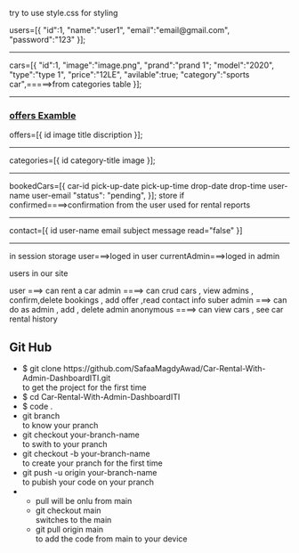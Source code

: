 try to use style.css for styling
<p>
users=[{
"id":1,
"name":"user1",
"email":"email@gmail.com",
"password":"123"
}];
</p>
<hr>
<p>
cars=[{
"id":1,
"image":"image.png",
"prand":"prand 1";
"model":"2020",
"type":"type 1",
"price":"12LE",
"avilable":true;
"category":"sports car",=====>from categories table
}];
</p>
<hr>

<h3><a href="https://www.orange.eg/en/offers-promotions/">offers Examble</a></h3>
<p>
offers=[{
id
image
title
discription
}];

</p>
<hr>
<p>
categories=[{
id
category-title
image
}];
</p>
<hr>
<p>
bookedCars=[{
car-id
pick-up-date
pick-up-time
drop-date
drop-time
user-name
user-email
"status": "pending",
}];
store if confirmed====>confirmation from the user
used for rental reports

</p>
<hr>
<p>
contact=[{
id
user-name
email
subject
message
read="false"
}]
</p>
<hr>

in session storage 
user===>loged in  user
currentAdmin===>loged in admin


users in our site

user ===> can rent a car
admin ====> can crud cars ,   view admins   , confirm,delete bookings   , add offer   ,read contact info
suber admin ===> can do as admin   , add , delete  admin
anonymous ====> can view cars  , see car rental history

<p>
<h2>Git Hub</h2>
<ul>
<li>$ git clone https://github.com/SafaaMagdyAwad/Car-Rental-With-Admin-DashboardITI.git
<br>
				to get the project for the first time</li>
<li>
$ cd Car-Rental-With-Admin-DashboardITI
</li>
<li>
$ code .
</li>
<li>
git branch <br>
	to know your pranch
</li>
<li>
git checkout your-branch-name <br>
	to swith to your pranch
</li>
<li>
git checkout -b your-branch-name  <br>
	to create your pranch for the first time
</li>
<li>
git push -u origin your-branch-name <br>
        to pubish your code on your pranch
</li>
<li>
<ul>
<li>
pull will be onlu from main
</li>
<li>
git checkout main  <br>
   		switches to the main
</li>
<li>
	git pull origin main
 <br>
to add the code from main to your device</li>
</ul>
</li>
</ul>



